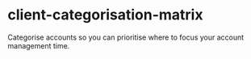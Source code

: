 # client-categorisation-matrix
Categorise accounts so you can prioritise where to focus your account management time.
